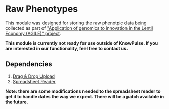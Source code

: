 # Raw Phenotypes
This module was designed for storing the raw phenotpic data being collected as part of ["Application of genomics to innovation in the Lentil Economy (AGILE)" project](http://knowpulse.usask.ca/portal/project/AGILE%3A-Application-of-Genomic-Innovation-in-the-Lentil-Economy). 

__This module is currently not ready for use outside of KnowPulse. If you are interested in our functionality, feel free to contact us.__

## Dependencies
1. [Drag & Drop Upload](https://www.drupal.org/project/dragndrop_upload)
2. [Spreadsheet Reader](https://github.com/nuovo/spreadsheet-reader)

__Note: there are some modifications needed to the spreadsheet reader to get it to handle dates the way we expect. There will be a patch available in the future.__

